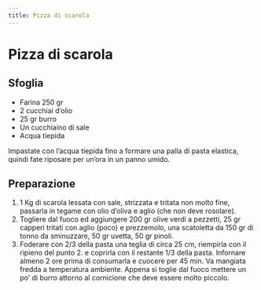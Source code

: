 ```yaml
---
title: Pizza di scarola
---
```

# Pizza di scarola

## Sfoglia

- Farina 250 gr
- 2 cucchiai d’olio
- 25 gr burro
- Un cucchiaino di sale
- Acqua tiepida

Impastate con l’acqua tiepida fino a formare una palla di pasta elastica, quindi fate riposare per un’ora in un panno umido.

## Preparazione

1. 1 Kg di scarola lessata con sale, strizzata e tritata non molto fine, passarla in tegame con olio d’oliva e aglio (che non deve rosolare).
2. Togliere dal fuoco ed aggiungere 200 gr olive verdi a pezzetti, 25 gr capperi tritati con aglio (poco) e prezzemolo, una scatoletta da 150 gr di tonno da sminuzzare, 50 gr uvetta, 50 gr pinoli.
3. Foderare con 2/3 della pasta una teglia di circa 25 cm, riempirla con il ripieno del punto 2. e coprirla con il restante 1/3 della pasta. Infornare almeno 2 ore prima di consumarla e cuocere per 45 min. Va mangiata fredda a temperatura ambiente. Appena si toglie dal fuoco mettere un po’ di burro attorno al cornicione che deve essere molto piccolo.
